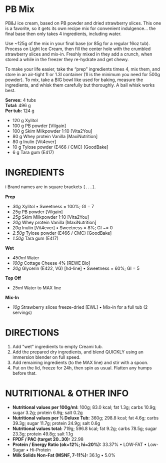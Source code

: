 # PB Mix

PB&J ice cream, based on PB powder and dried strawberry slices.
This one is a favorite, so it gets its own recipe mix for convenient indulgence…
the final base then only takes 4 ingredients, including water.

Use ~125g of the mix in your final base (or 85g for a regular 16oz tub).
Process on Light Ice Cream, then fill the center hole with the crumbled strawberry slices and mix-in.
Freshly mixed in they add a crunch, when stored a while in the freezer they re-hydrate and get chewy.

To make your life easier, take the “prep” ingredients times 4, mix them,
and store in an air-tight 1l or 1.3l container (1l is the minimum you need for 500g powder).
To mix, take a BIG bowl like used for baking, measure the ingredients,
and whisk them carefully but thoroughly. A ball whisk works best.

**Serves:** 4 tubs          
**Total:** 496 g          
**Per tub:** 124 g          

 * 120 g Xylitol
 * 100 g PB powder [Vilgain]
 * 100 g Skim Milkpowder 1:10 [Vita2You]
 * 80 g Whey protein Vanilla [MaxiNutrition]
 * 80 g Inulin [Vit4ever]
 * 10 g Tylose powder (E466 / CMC) [GoodBake]
 * 6 g Tara gum (E417)

# INGREDIENTS

ℹ️ Brand names are in square brackets `[...]`.

**Prep**

  - _30g_ Xylitol • Sweetness = 100%; GI = 7
  - _25g_ PB powder [Vilgain]
  - _25g_ Skim Milkpowder 1:10 [Vita2You]
  - _20g_ Whey protein Vanilla [MaxiNutrition]
  - _20g_ Inulin [Vit4ever] • Sweetness = 8%; GI ~= 0
  - _2.50g_ Tylose powder (E466 / CMC) [GoodBake]
  - _1.50g_ Tara gum (E417)

**Wet**

  - _450ml_ Water
  - _100g_ Cottage Cheese 4% [REWE Bio]
  - _20g_ Glycerin (E422, VG) [hd-line] • Sweetness = 60%; GI = 5

**Top Off**

  - _25ml_ Water to MAX line

**Mix-In**

  - _10g_ Strawberry slices freeze-dried [EWL] • Mix-in for a full tub (2 servings)

# DIRECTIONS

 1. Add "wet" ingredients to empty Creami tub.
 2. Add the prepared dry ingredients, and blend QUICKLY using an immersion blender on full speed.
 3. Add remaining ingredients (to the MAX line) and stir with a spoon.
 4. Put on the lid, freeze for 24h, then spin as usual. Flatten any humps before that.

# NUTRITIONAL & OTHER INFO
- **Nutritional values per 100g/ml:** 100g; 83.0 kcal; fat 1.3g; carbs 10.9g; sugar 3.2g; protein 6.9g; salt 0.2g
- **Nutritional values per ½ Deluxe Tub:** 360g; 298.8 kcal; fat 4.6g; carbs 39.3g; sugar 11.7g; protein 24.9g; salt 0.6g
- **Nutritional values total:** 719g; 596.8 kcal; fat 9.2g; carbs 78.5g; sugar 23.3g; protein 49.8g; salt 1.1g
- **FPDF / PAC (target 20..30):** 22.98
- **Protein / Energy Ratio (ok=12%; hi=20%):** 33.37% • LOW-FAT • Low-Sugar • Hi-Protein
- **Milk Solids Non-Fat (MSNF, 7-11%):** 36.1g • 5.0%
